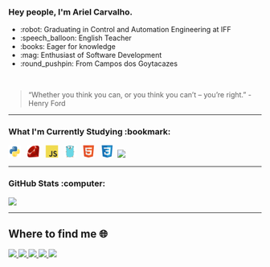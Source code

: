 ### Hey people, I'm Ariel Carvalho.

<ul>
 <li> :robot: Graduating in Control and Automation Engineering at IFF
 <li> :speech_balloon: English Teacher
 <li> :books: Eager for knowledge	
 <li> :mag: Enthusiast of Software Development
 <li> :round_pushpin: From Campos dos Goytacazes
</ul>

<br>

> “Whether you think you can, or you think you can’t – you’re right.” - Henry Ford

***


<h3> What I'm Currently Studying :bookmark:</h3>
<div>
  <img height="25" alt="Python" src="https://raw.githubusercontent.com/devicons/devicon/master/icons/python/python-original.svg"> &nbsp; 
  <img height="25" alt="Ruby" src="https://raw.githubusercontent.com/devicons/devicon/master/icons/ruby/ruby-original.svg"> &nbsp;
  <img height="25" alt="Javascript" src="https://raw.githubusercontent.com/devicons/devicon/master/icons/javascript/javascript-original.svg"> &nbsp;
  <img height="25" alt="Go" src="https://github.com/devicons/devicon/blob/master/icons/go/go-original.svg"> &nbsp; 
  <img height="25" alt="HTML" src="https://raw.githubusercontent.com/devicons/devicon/master/icons/html5/html5-original.svg"> &nbsp;
  <img height="25" alt="CSS" src="https://raw.githubusercontent.com/devicons/devicon/master/icons/css3/css3-original.svg">&nbsp;
  <img src="https://img.shields.io/badge/Sqlite%20-%2367b9e9.svg?&style=for-the-badge&logo=sqlite&logoColor=%23003c58">
</div>

***
<h3> GitHub Stats :computer: </h3>

<!--Github Stats
<a href="https://github.com/Arielcarv">
  <img align="center" src="https://github-readme-stats.vercel.app/api?username=Arielcarv&show_icons=true&theme=merko" />
</a>-->

<!--Most used Languages-->
<a href="https://github.com/Arielcarv?tab=repositories">
  <img align="center" src="https://github-readme-stats.vercel.app/api/top-langs/?username=Arielcarv&theme=merko" />
</a>


***

## Where to find me :globe_with_meridians:
<!--[![Badges]-->
 
<!--[![Github Badge]-->
<a href="https://github.com/Arielcarv">
    <img src="https://img.shields.io/badge/-Github-000?style=flat-square&logo=Github&logoColor=white">  
</a>

<!--[![Linkedin Badge]-->
<a href="https://www.linkedin.com/in/ariel-carvalho-nascimento-50801a92">
    <img src="https://img.shields.io/badge/-LinkedIn-blue?style=flat-square&logo=Linkedin&logoColor=white">  
</a> 

<!--[![Gmail Badge]-->
<a href="mailto:arielcarvnasc@gmail.com">
    <img src="https://img.shields.io/badge/-Gmail-D14836?&style=flat-square&logo=Gmail&logoColor=white">  
</a> 

  
<!--[![Facebook Badge]-->
<a href="https://www.facebook.com/arielcarv">
  <img src="https://img.shields.io/badge/Facebook-%231877F2.svg?&style=flat-square&logo=facebook&logoColor=white">  
</a> 

<!--[Instagram Badge-->
<a href="https://www.instagram.com/arielcarv/?hl=pt-br">
  <img src="https://img.shields.io/badge/Instagram-%23E4405F.svg?&style=flat-square&logo=instagram&logoColor=white">
</a>

